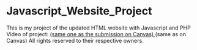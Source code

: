 # Javascript_Website_Project
This is my project of the updated HTML website with Javascript and PHP
Video of project:  [(same one as the submission on Canvas) ](https://youtu.be/FeezIaXsSN0) (same as on Canvas)
All rights reserved to their respective owners.
